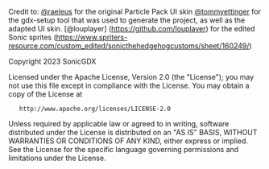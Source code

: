 Credit to:
[@raeleus](https://github.com/raeleus) for the original Particle Pack UI skin
[@tommyettinger](https://github.com/tommyettinger) for the gdx-setup tool that was used to generate the project, as well as the adapted UI skin.
[@louplayer] (https://github.com/louplayer) for the edited Sonic sprites (https://www.spriters-resource.com/custom_edited/sonicthehedgehogcustoms/sheet/160249/)

Copyright 2023 SonicGDX

Licensed under the Apache License, Version 2.0 (the "License");
you may not use this file except in compliance with the License.
You may obtain a copy of the License at

       http://www.apache.org/licenses/LICENSE-2.0

Unless required by applicable law or agreed to in writing, software
distributed under the License is distributed on an "AS IS" BASIS,
WITHOUT WARRANTIES OR CONDITIONS OF ANY KIND, either express or implied.
See the License for the specific language governing permissions and
limitations under the License.
